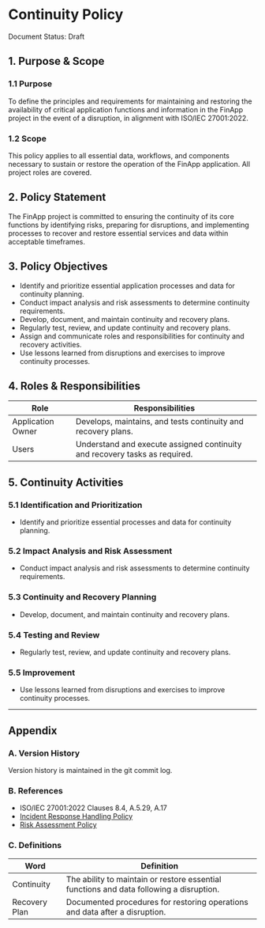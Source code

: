 # Continuity Policy
Document Status: Draft

## 1. Purpose & Scope

### 1.1 Purpose
To define the principles and requirements for maintaining and restoring the availability of critical application functions and information in the FinApp project in the event of a disruption, in alignment with ISO/IEC 27001:2022.

### 1.2 Scope
This policy applies to all essential data, workflows, and components necessary to sustain or restore the operation of the FinApp application. All project roles are covered.

## 2. Policy Statement
The FinApp project is committed to ensuring the continuity of its core functions by identifying risks, preparing for disruptions, and implementing processes to recover and restore essential services and data within acceptable timeframes.

## 3. Policy Objectives
- Identify and prioritize essential application processes and data for continuity planning.
- Conduct impact analysis and risk assessments to determine continuity requirements.
- Develop, document, and maintain continuity and recovery plans.
- Regularly test, review, and update continuity and recovery plans.
- Assign and communicate roles and responsibilities for continuity and recovery activities.
- Use lessons learned from disruptions and exercises to improve continuity processes.

## 4. Roles & Responsibilities

| Role             | Responsibilities                                                                 |
|------------------|----------------------------------------------------------------------------------|
| Application Owner| Develops, maintains, and tests continuity and recovery plans.                     |
| Users            | Understand and execute assigned continuity and recovery tasks as required.        |

## 5. Continuity Activities

### 5.1 Identification and Prioritization
- Identify and prioritize essential processes and data for continuity planning.

### 5.2 Impact Analysis and Risk Assessment
- Conduct impact analysis and risk assessments to determine continuity requirements.

### 5.3 Continuity and Recovery Planning
- Develop, document, and maintain continuity and recovery plans.

### 5.4 Testing and Review
- Regularly test, review, and update continuity and recovery plans.

### 5.5 Improvement
- Use lessons learned from disruptions and exercises to improve continuity processes.

---

## Appendix

### A. Version History
Version history is maintained in the git commit log.

### B. References
- ISO/IEC 27001:2022 Clauses 8.4, A.5.29, A.17
- [Incident Response Handling Policy](./08%20Incident%20Response%20Handling%20Policy.md)
- [Risk Assessment Policy](./03%20Risk%20Assessment%20Policy.md)

### C. Definitions
| Word                | Definition                                                                 |
|---------------------|----------------------------------------------------------------------------|
| Continuity          | The ability to maintain or restore essential functions and data following a disruption. |
| Recovery Plan       | Documented procedures for restoring operations and data after a disruption. |

